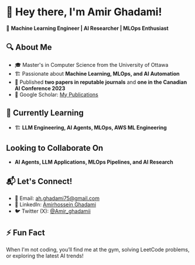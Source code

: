 # 👋 Hey there, I'm Amir Ghadami!

🚀 **Machine Learning Engineer | AI Researcher | MLOps Enthusiast**  

## 🔍 About Me  
- 🎓 Master's in Computer Science from the University of Ottawa  
- 🏗️ Passionate about **Machine Learning, MLOps, and AI Automation**  
- 📜 Published **two papers in reputable journals** and **one in the Canadian AI Conference 2023**  
- 📖 Google Scholar: [My Publications](https://scholar.google.ca/citations?user=B2piFEEAAAAJ&hl=en&oi=ao)  

## 🌱 Currently Learning  
- 🏗 **LLM Engineering, AI Agents, MLOps, AWS ML Engineering**  

## Looking to Collaborate On  
- **AI Agents, LLM Applications, MLOps Pipelines, and AI Research**  

## 📬 Let's Connect!  
- 📧 Email: [ah.ghadami75@gmail.com](mailto:ah.ghadami75@gmail.com)  
- 🔗 LinkedIn: [Amirhossein Ghadami](https://www.linkedin.com/in/amirhosseinghadami/)  
- 🐦 Twitter (X): [@Amir_ghadamii](https://x.com/Amir_ghadamii)  

## ⚡ Fun Fact  
When I'm not coding, you’ll find me at the gym, solving LeetCode problems, or exploring the latest AI trends!  

